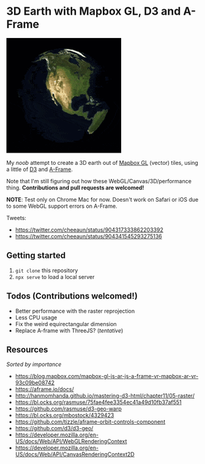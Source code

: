 3D Earth with Mapbox GL, D3 and A-Frame
===

![](3d-earth.gif)

My *noob* attempt to create a 3D earth out of [Mapbox GL](https://www.mapbox.com/mapbox-gl-js/api/) (vector) tiles, using a little of [D3](https://d3js.org/) and [A-Frame](https://aframe.io/).

Note that I'm still figuring out how these WebGL/Canvas/3D/performance thing. **Contributions and pull requests are welcomed!**

**NOTE**: Test only on Chrome Mac for now. Doesn't work on Safari or iOS due to some WebGL support errors on A-Frame.

Tweets:

- https://twitter.com/cheeaun/status/904317333862203392
- https://twitter.com/cheeaun/status/904341545293275136

Getting started
---

1. `git clone` this repository
2. `npx serve` to load a local server

Todos (Contributions welcomed!)
---

- Better performance with the raster reprojection
- Less CPU usage
- Fix the weird equirectangular dimension
- Replace A-frame with ThreeJS? (*tentative*)

Resources
---

*Sorted by importance*

- https://blog.mapbox.com/mapbox-gl-js-ar-js-a-frame-vr-mapbox-ar-vr-93c09be08742
- https://aframe.io/docs/
- http://hanmomhanda.github.io/mastering-d3-html/chapter11/05-raster/
- https://bl.ocks.org/rasmuse/75fae4fee3354ec41a49d10fb37af551
- https://github.com/rasmuse/d3-geo-warp
- https://bl.ocks.org/mbostock/4329423
- https://github.com/tizzle/aframe-orbit-controls-component
- https://github.com/d3/d3-geo/
- https://developer.mozilla.org/en-US/docs/Web/API/WebGLRenderingContext
- https://developer.mozilla.org/en-US/docs/Web/API/CanvasRenderingContext2D
